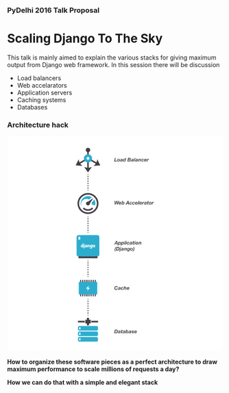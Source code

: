 ### PyDelhi 2016 Talk Proposal

# Scaling Django To The Sky

This talk is mainly aimed to explain the various stacks for giving maximum output from Django web framework. In this session there will be discussion

* Load balancers
* Web accelarators
* Application servers
* Caching systems
* Databases

### Architecture hack

<img src="django_sky.png" />

<b>How to organize these software pieces as a perfect architecture to draw maximum performance to scale millions of requests a day?</b>

<b>How we can do that with a simple and elegant stack</b>


